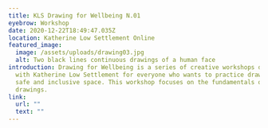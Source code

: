 ```yaml
---
title: KLS Drawing for Wellbeing N.01
eyebrow: Workshop
date: 2020-12-22T18:49:47.035Z
location: Katherine Low Settlement Online
featured_image:
  image: /assets/uploads/drawing03.jpg
  alt: Two black lines continuous drawings of a human face
introduction: Drawing for Wellbeing is a series of creative workshops developed
  with Katherine Low Settlement for everyone who wants to practice drawing in a
  safe and inclusive space. This workshop focuses on the fundamentals of line
  drawings.
link:
  url: ""
  text: ""
---
```

